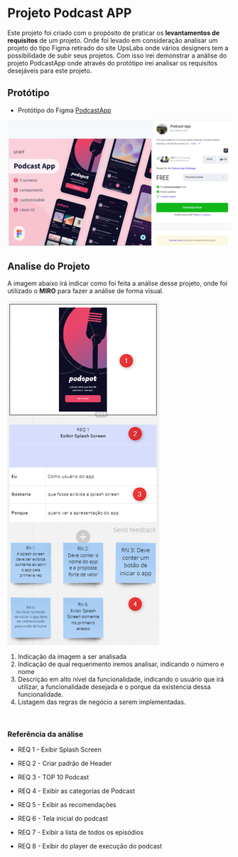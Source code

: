 # Projeto Podcast APP

Este projeto foi criado com o propósito de praticar os **levantamentos de requisitos** de um projeto. Onde foi levado em consideração analisar um projeto do tipo Figma retirado do site UpsLabs onde vários designers tem a possibilidade de subir seus projetos. Com isso irei demonstrar a análise do projeto PodcastApp onde através do protótipo irei analisar os requisitos desejáveis para este projeto.

## Protótipo

- Protótipo do Figma [PodcastApp](https://www.uplabs.com/posts/podcast-app-27e7dba2-b5d6-40f8-be0f-52d6710b9af7)

![Referência Protótipo](../img/ref_figma.png)


## Analise do Projeto

A imagem abaixo irá indicar como foi feita a análise desse projeto, onde foi utilizado o **MIRO** para fazer a análise de forma visual.

![Referência da Análise](img/Req1.png)

1. Indicação da imagem a ser analisada
2. Indicação de qual requerimento iremos analisar, indicando o número e nome
3. Descrição em alto nível da funcionalidade, indicando o usuário que irá utilizar, a funcionalidade desejada e o porque da existencia dessa funcionalidade. 
4. Listagem das regras de negócio a serem implementadas.

<br>

### Referência da análise

- REQ 1 - Exibir Splash Screen

- REQ 2 - Criar padrão de Header

- REQ 3 - TOP 10 Podcast

- REQ 4 - Exibir as categorias de Podcast

- REQ 5 - Exibir as recomendações

- REQ 6 - Tela inicial do podcast

- REQ 7 - Exibir a lista de todos os episódios

- REQ 8 - Exibir do player de execução do podcast